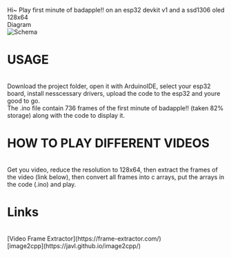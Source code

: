 Hi~
Play first minute of badapple!! on an esp32 devkit v1 and a ssd1306 oled 128x64
</br>
Diagram </br>
![Schema](https://electronicsinnovation.com/wp-content/uploads/2020/07/ESP32_OLED-960x486.jpg)
</br>
<h1>USAGE</h1></br>
Download the project folder, open it with ArduinoIDE, select your esp32 board, install nesscessary drivers, upload the code to the esp32 and youre good to go.</br>
The .ino file contain 736 frames of the first minute of badapple!! (taken 82% storage) along with the code to display it.</br>
<h1>HOW TO PLAY DIFFERENT VIDEOS</h1></br>
Get you video, reduce the resolution to 128x64, then extract the frames of the video (link below), then convert all frames into c arrays, put the arrays in the code (.ino) and play.</br>
<h1>Links</h1></br>
[Video Frame Extractor](https://frame-extractor.com/) </br>
[image2cpp](https://javl.github.io/image2cpp/)

